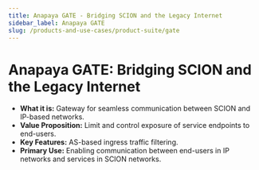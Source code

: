```yaml
---
title: Anapaya GATE - Bridging SCION and the Legacy Internet
sidebar_label: Anapaya GATE
slug: /products-and-use-cases/product-suite/gate
---
```


# Anapaya GATE: Bridging SCION and the Legacy Internet

-   **What it is:** Gateway for seamless communication between SCION and IP-based networks.
-   **Value Proposition:** Limit and control exposure of service endpoints to end-users.
-   **Key Features:** AS-based ingress traffic filtering.
-   **Primary Use:** Enabling communication between end-users in IP networks and services in SCION networks.
